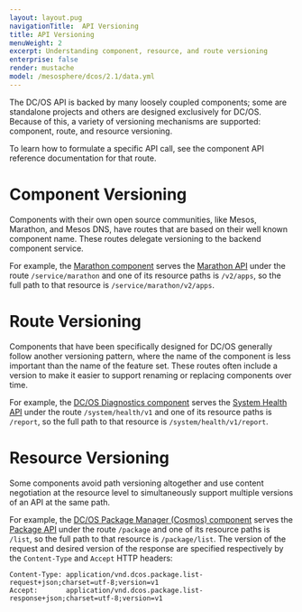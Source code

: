```yaml
---
layout: layout.pug
navigationTitle:  API Versioning
title: API Versioning
menuWeight: 2
excerpt: Understanding component, resource, and route versioning
enterprise: false
render: mustache
model: /mesosphere/dcos/2.1/data.yml
---
```


The DC/OS API is backed by many loosely coupled components; some are standalone projects and others are designed exclusively for DC/OS. Because of this, a variety of versioning mechanisms are supported: component, route, and resource versioning.

To learn how to formulate a specific API call, see the component API reference documentation for that route.

# Component Versioning

Components with their own open source communities, like Mesos, Marathon, and Mesos DNS, have routes that are based on their well known component name. These routes delegate versioning to the backend component service.

For example, the [Marathon component](/mesosphere/dcos/2.1/overview/architecture/components/#marathon) serves the [Marathon API](/mesosphere/dcos/2.1/deploying-services/marathon-api/) under the route `/service/marathon` and one of its resource paths is `/v2/apps`, so the full path to that resource is `/service/marathon/v2/apps`.

# Route Versioning

Components that have been specifically designed for DC/OS generally follow another versioning pattern, where the name of the component is less important than the name of the feature set. These routes often include a version to make it easier to support renaming or replacing components over time.

For example, the [DC/OS Diagnostics component](/mesosphere/dcos/2.1/overview/architecture/components/#dcos-diagnostics) serves the [System Health API](/mesosphere/dcos/2.1/monitoring/#system-health-http-api-endpoint) under the route `/system/health/v1` and one of its resource paths is `/report`, so the full path to that resource is `/system/health/v1/report`.

# Resource Versioning

Some components avoid path versioning altogether and use content negotiation at the resource level to simultaneously support multiple versions of an API at the same path.

For example, the [DC/OS Package Manager (Cosmos) component](/mesosphere/dcos/2.1/overview/architecture/components/#dcos-package-manager) serves the [Package API](/mesosphere/dcos/2.1/deploying-services/package-api/) under the route `/package` and one of its resource paths is `/list`, so the full path to that resource is `/package/list`. The version of the request and desired version of the response are specified respectively by the `Content-Type` and `Accept` HTTP headers:

```
Content-Type: application/vnd.dcos.package.list-request+json;charset=utf-8;version=v1
Accept:       application/vnd.dcos.package.list-response+json;charset=utf-8;version=v1
```
